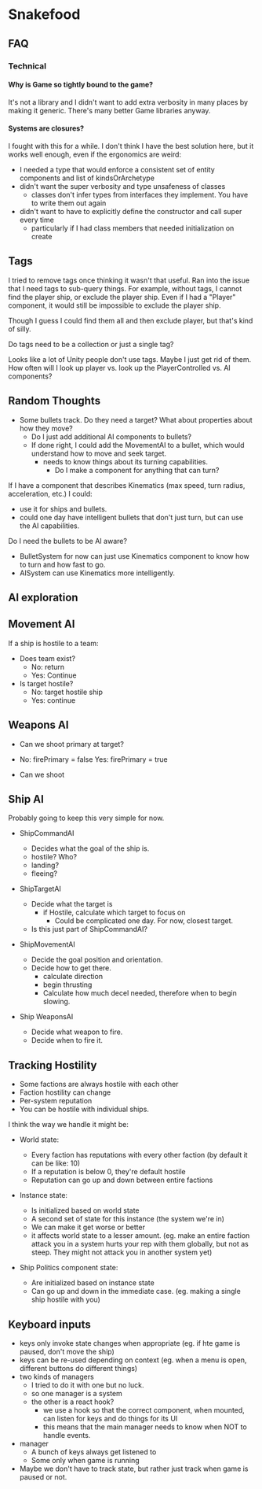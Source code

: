 # Snakefood


 ## FAQ

 ### Technical

#### Why is Game so tightly bound to the game?
It's not a library and I didn't want to add extra verbosity in many places by making it generic.
There's many better Game libraries anyway.

#### Systems are closures?

I fought with this for a while. I don't think I have the best solution here, but it works well enough, even if the ergonomics are weird:

- I needed a type that would enforce a consistent set of entity components and list of kindsOrArchetype
- didn't want the super verbosity and type unsafeness of classes
  - classes don't infer types from interfaces they implement. You have to write them out again
- didn't want to have to explicitly define the constructor and call super every time
  - particularly if I had class members that needed initialization on create



## Tags
I tried to remove tags once thinking it wasn't that useful. Ran into the issue that I need tags to sub-query things.
For example, without tags, I cannot find the player ship, or exclude the player ship.  Even if I had a "Player" component,
it would still be impossible to exclude the player ship.

Though I guess I could find them all and then exclude player, but that's kind of silly.

Do tags need to be a collection or just a single tag?

Looks like a lot of Unity people don't use tags. Maybe I just get rid of them. How often will I look up player vs. look up the PlayerControlled vs. AI components?


## Random Thoughts
- Some bullets track. Do they need a target? What about properties about how they move?
  - Do I just add additional AI components to bullets?
  - If done right, I could add the MovementAI to a bullet, which would understand how to move and seek target.
    - needs to know things about its turning capabilities.
      - Do I make a component for anything that can turn?

If I have a component that describes Kinematics (max speed, turn radius, acceleration, etc.) I could:
 - use it for ships and bullets.
 - could one day have intelligent bullets that don't just turn, but can use the AI capabilities.

Do I need the bullets to be AI aware?
- BulletSystem for now can just use Kinematics component to know how to turn and how fast to go.
- AISystem can use Kinematics more intelligently.


## AI exploration


## Movement AI
If a ship is hostile to a team:
- Does team exist?
  - No: return
  - Yes: Continue
- Is target hostile?
    - No: target hostile ship
    - Yes: continue

## Weapons AI
- Can we shoot primary at target?
 - No: firePrimary = false
   Yes: firePrimary = true

- Can we shoot


## Ship AI

Probably going to keep this very simple for now.

- ShipCommandAI
  - Decides what the goal of the ship is.
  - hostile? Who?
  - landing?
  - fleeing?

- ShipTargetAI
  - Decide what the target is
    - if Hostile, calculate which target to focus on
      - Could be complicated one day. For now, closest target.
  - Is this just part of ShipCommandAI?

- ShipMovementAI
  - Decide the goal position and orientation.
  - Decide how to get there.
    - calculate direction
    - begin thrusting
    - Calculate how much decel needed, therefore when to begin slowing.

- Ship WeaponsAI
  - Decide what weapon to fire.
  - Decide when to fire it.


## Tracking Hostility

- Some factions are always hostile with each other
- Faction hostility can change
- Per-system reputation
- You can be hostile with individual ships.

I think the way we handle it might be:

- World state:
  - Every faction has reputations with every other faction (by default it can be like: 10)
  - If a reputation is below 0, they're default hostile
  - Reputation can go up and down between entire factions

- Instance state:
  - Is initialized based on world state
  - A second set of state for this instance (the system we're in)
  - We can make it get worse or better
  - it affects world state to a lesser amount.  (eg. make an entire faction attack you in a system hurts your rep with them globally, but not as steep. They might not attack you in another system yet)

- Ship Politics component state:
  - Are initialized based on instance state
  - Can go up and down in the immediate case. (eg. making a single ship hostile with you)


## Keyboard inputs
- keys only invoke state changes when appropriate (eg. if hte game is paused, don't move the ship)
- keys can be re-used depending on context (eg. when a menu is open, different buttons do different things)
- two kinds of managers
  - I tried to do it with one but no luck.
  - so one manager is a system
  - the other is a react hook?
    - we use a hook so that the correct component, when mounted, can listen for keys and do things for its UI
    - this means that the main manager needs to know when NOT to handle events.
- manager
  - A bunch of keys always get listened to
  - Some only when game is running
- Maybe we don't have to track state, but rather just track when game is paused or not.
